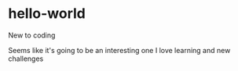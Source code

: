 # hello-world

New to coding

Seems like it's going to be an interesting one
I love learning and new challenges
